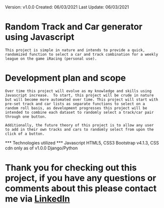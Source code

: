 Version: v1.0.0
Created: 06/03/2021
Last Update: 06/03/2021

# Random Track and Car generator using Javascript #

    This project is simple in nature and intends to provide a quick, randomized function to select a car and track combination for a weekly league on the game iRacing (personal use).

# Development plan and scope #
    Over time this project will evolve as my knowledge and skills using Javascript increase.  To start, this project will be crude in nature but will become more automated over time. This project will start with pre-set track and car lists as separate functions to select on a random roll basis, as development progresses this project will be intended to combine each dataset to randomly select a track/car pair through one button.  

    Additionally, the future theory of this project is to allow any user to add in their own tracks and cars to randomly select from upon the click of a button.

*** Technologies utilized ***
    Javascript
    HTML5, CSS3
    Bootstrap v4.1.3, CSS cdn only as of v1.0.0
    Django/Python

# Thank you for checking out this project, if you have any questions or comments about this please contact me via [LinkedIn](https://www.linkedin.com/in/dallas-pataska/) #

